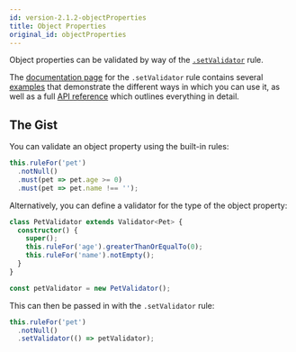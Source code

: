 ```yaml
---
id: version-2.1.2-objectProperties
title: Object Properties
original_id: objectProperties
---
```


Object properties can be validated by way of the [`.setValidator`](api/rules/setValidator.md) rule.

The [documentation page](api/rules/setValidator.md) for the `.setValidator` rule contains several [examples](api/rules/setValidator.md#examples) that demonstrate the different ways in which you can use it, as well as a full [API reference](api/rules/setValidator.md#reference) which outlines everything in detail.

## The Gist

You can validate an object property using the built-in rules:

```typescript
this.ruleFor('pet')
  .notNull()
  .must(pet => pet.age >= 0)
  .must(pet => pet.name !== '');
```

Alternatively, you can define a validator for the type of the object property:

```typescript
class PetValidator extends Validator<Pet> {
  constructor() {
    super();
    this.ruleFor('age').greaterThanOrEqualTo(0);
    this.ruleFor('name').notEmpty();
  }
}

const petValidator = new PetValidator();
```

This can then be passed in with the `.setValidator` rule:

```typescript
this.ruleFor('pet')
  .notNull()
  .setValidator(() => petValidator);
```
